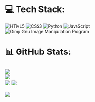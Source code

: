 ### 
# 💻 Tech Stack:
![HTML5](https://img.shields.io/badge/html5-%23E34F26.svg?style=for-the-badge&logo=html5&logoColor=white) ![CSS3](https://img.shields.io/badge/css3-%231572B6.svg?style=for-the-badge&logo=css3&logoColor=white) ![Python](https://img.shields.io/badge/python-3670A0?style=for-the-badge&logo=python&logoColor=ffdd54) ![JavaScript](https://img.shields.io/badge/javascript-%23323330.svg?style=for-the-badge&logo=javascript&logoColor=%23F7DF1E) ![Gimp Gnu Image Manipulation Program](https://img.shields.io/badge/Gimp-657D8B?style=for-the-badge&logo=gimp&logoColor=FFFFFF)
# 📊 GitHub Stats:
![](https://github-readme-stats.vercel.app/api?username=Miguelluisdev&theme=dark&hide_border=false&include_all_commits=true&count_private=false)<br/>
![](https://github-readme-streak-stats.herokuapp.com/?user=Miguelluisdev&theme=dark&hide_border=false)<br/>
![](https://github-readme-stats.vercel.app/api/top-langs/?username=Miguelluisdev&theme=dark&hide_border=false&include_all_commits=true&count_private=false&layout=compact)
![](https://img.shields.io/badge/TypeScript-007ACC?style=for-the-badge&logo=typescript&logoColor=white)
---
[![](https://visitcount.itsvg.in/api?id=Miguelluisdev&icon=0&color=4)](https://visitcount.itsvg.in)


<!--
**Miguelluisdev/Miguelluisdev** is a ✨ _special_ ✨ repository because its `README.md` (this file) appears on your GitHub profile.

Here are some ideas to get you started:

- 🔭 I’m currently working on ...
- 🌱 I’m currently learning ...
- 👯 I’m looking to collaborate on ...
- 🤔 I’m looking for help with ...
- 💬 Ask me about ...
- 📫 How to reach me: ...
- 😄 Pronouns: ...
- ⚡ Fun fact: ...
-->

